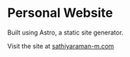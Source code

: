 # Personal Website

Built using Astro, a static site generator.

Visit the site at <a href="https://www.sathiyaraman-m.com" target="_blank">sathiyaraman-m.com</a>